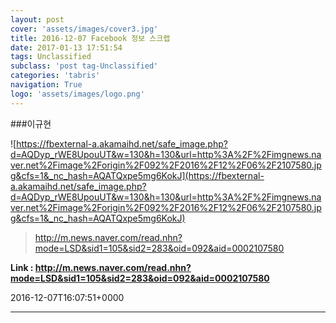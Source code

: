```yaml
---
layout: post
cover: 'assets/images/cover3.jpg'
title: 2016-12-07 Facebook 정보 스크랩
date: 2017-01-13 17:51:54
tags: Unclassified
subclass: 'post tag-Unclassified'
categories: 'tabris'
navigation: True
logo: 'assets/images/logo.png'
---
```


###이규현

![https://fbexternal-a.akamaihd.net/safe_image.php?d=AQDyp_rWE8UpouUT&w=130&h=130&url=http%3A%2F%2Fimgnews.naver.net%2Fimage%2Forigin%2F092%2F2016%2F12%2F06%2F2107580.jpg&cfs=1&_nc_hash=AQATQxpe5mg6KokJ](https://fbexternal-a.akamaihd.net/safe_image.php?d=AQDyp_rWE8UpouUT&w=130&h=130&url=http%3A%2F%2Fimgnews.naver.net%2Fimage%2Forigin%2F092%2F2016%2F12%2F06%2F2107580.jpg&cfs=1&_nc_hash=AQATQxpe5mg6KokJ)

>http://m.news.naver.com/read.nhn?mode=LSD&sid1=105&sid2=283&oid=092&aid=0002107580

**Link : <http://m.news.naver.com/read.nhn?mode=LSD&sid1=105&sid2=283&oid=092&aid=0002107580>**

2016-12-07T16:07:51+0000

---

